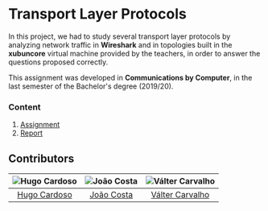 # Transport Layer Protocols

In this project, we had to study several transport layer protocols by analyzing network traffic in **Wireshark** and in topologies built in the **xubuncore** virtual machine
provided by the teachers, in order to answer the questions proposed correctly.

This assignment was developed in **Communications by Computer**, in the last semester of the Bachelor's degree (2019/20).

### Content

1. [Assignment](assignment)
3. [Report](report.pdf)

## Contributors

![Hugo Cardoso][hugo-pic] | ![João Costa][cunha-pic] | ![Válter Carvalho][valter-pic]
:---: | :---: | :---:
[Hugo Cardoso][hugo] | [João Costa][cunha] | [Válter Carvalho][valter]

[hugo]: https://github.com/Abjiri
[hugo-pic]: https://github.com/Abjiri.png?size=120
[cunha]: https://github.com/Jcc20
[cunha-pic]: https://github.com/Jcc20.png?size=120
[valter]: https://github.com/wurzy
[valter-pic]: https://github.com/wurzy.png?size=120
